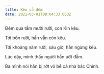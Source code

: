 ```yaml
---
title: Kêu cả đêm
date: 2021-03-01T08:04:33.053Z
---
```


Đêm qua tầm mười rưỡi, con Kin kêu.

Tới bốn rưỡi, hắn vẫn còn kêu.

Tới khoảng năm rưỡi, sáu giờ, hắn ngừng kêu.

Lúc dậy, mình thấy người hắn ướt đẫm.

Ba mình nói hắn bị rớt vô bể cá nhà bác Chính.
